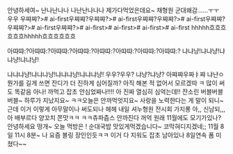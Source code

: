 안녕하세여~ 난나난나나
나난난나나나
제가다먹었은데요~
채형원 군대왜감......ㅜㅜ
우우
우쨔쨔?># ai-first우쨔쨔?우쨔쨔?># ai-first우쨔쨔?우쨔쨔?># ai-first우쨔쨔?우쨔쨔?># ai-first우쨔쨔?># ai-first># ai-first># ai-first># ai-first
hhhhh흐흐흐흐흐흐hhhhh흐흐흐흐흐흐

아땨땨:?아땨땨:?아땨땨:?아땨땨:?아땨땨:?아땨땨:?아땨땨:?아땨땨:?
냐냐냥!냐냐냥!냐냐냥!냐냐냥!

냐냐냐냥!냐냐냐냥!냐냐냐냥!냐냐냐냥!
우우?우우?
냐냥?냐냥?
아쨔쨔우짜ㅑ쨔
냐냔ㅇ
뭔가를 길게 쓰면
잔디가 더 진하게 심어질까?
아직 해본 적 없어서 모르겠따 ㅋ
많이 써도 똑같음
아나! 까먹고 잡초 안심었짜나!!!!
아 진짜 열심히 심억는데!!
잔소린 버블버블버블~
하루가 지났지요~
ㅋㅋ오늘은 안까먹엇지요~
사랑을 노력한다는 게 말이 되니~
근데 이거 이렇게 아무말이나 써도되나
헤헤 내일 셔누형원 전시회 가지롱
아,, 신남되,,,
아 배부르다
양꼬치 쫀맛ㅋㅋ
ㅋㅋ츄파츕스 안까진다
꺼억
원래 11월에도 모기가있나?
안녕하세요 떵개~ 오늘 먹방은 !
순대국밥 맛있게먹겠습니다~
코막혀디지겠네;;
11월 8일 11시 8분~
나 요즘 볼링 장인인듯ㅋㅋ
이거 다 지워도 잡초 남아있나
8일연속 폼 미쳤다~~
